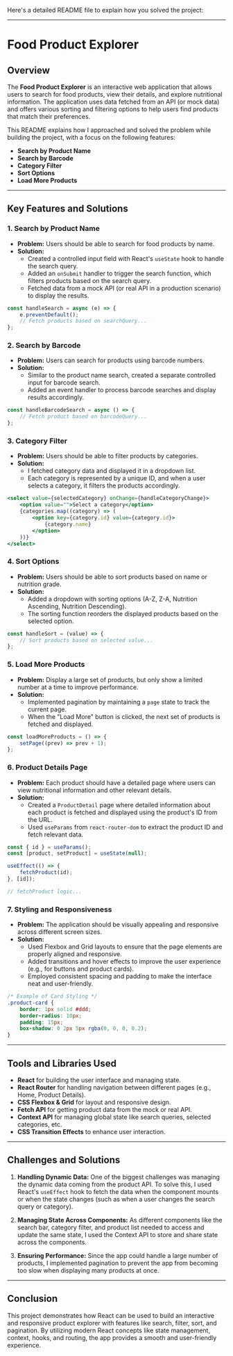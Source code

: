 Here's a detailed README file to explain how you solved the project:

---

# Food Product Explorer

## Overview

The **Food Product Explorer** is an interactive web application that allows users to search for food products, view their details, and explore nutritional information. The application uses data fetched from an API (or mock data) and offers various sorting and filtering options to help users find products that match their preferences. 

This README explains how I approached and solved the problem while building the project, with a focus on the following features:

- **Search by Product Name**
- **Search by Barcode**
- **Category Filter**
- **Sort Options**
- **Load More Products**

---

## Key Features and Solutions

### 1. **Search by Product Name**
   - **Problem:** Users should be able to search for food products by name.
   - **Solution:** 
     - Created a controlled input field with React's `useState` hook to handle the search query.
     - Added an `onSubmit` handler to trigger the search function, which filters products based on the search query.
     - Fetched data from a mock API (or real API in a production scenario) to display the results.

```jsx
const handleSearch = async (e) => {
    e.preventDefault();
    // Fetch products based on searchQuery...
};
```

### 2. **Search by Barcode**
   - **Problem:** Users can search for products using barcode numbers.
   - **Solution:** 
     - Similar to the product name search, created a separate controlled input for barcode search.
     - Added an event handler to process barcode searches and display results accordingly.

```jsx
const handleBarcodeSearch = async () => {
    // Fetch product based on barcodeQuery...
};
```

### 3. **Category Filter**
   - **Problem:** Users should be able to filter products by categories.
   - **Solution:** 
     - I fetched category data and displayed it in a dropdown list.
     - Each category is represented by a unique ID, and when a user selects a category, it filters the products accordingly.

```jsx
<select value={selectedCategory} onChange={handleCategoryChange}>
    <option value="">Select a category</option>
    {categories.map((category) => (
        <option key={category.id} value={category.id}>
            {category.name}
        </option>
    ))}
</select>
```

### 4. **Sort Options**
   - **Problem:** Users should be able to sort products based on name or nutrition grade.
   - **Solution:** 
     - Added a dropdown with sorting options (A-Z, Z-A, Nutrition Ascending, Nutrition Descending).
     - The sorting function reorders the displayed products based on the selected option.

```jsx
const handleSort = (value) => {
    // Sort products based on selected value...
};
```

### 5. **Load More Products**
   - **Problem:** Display a large set of products, but only show a limited number at a time to improve performance.
   - **Solution:** 
     - Implemented pagination by maintaining a `page` state to track the current page.
     - When the "Load More" button is clicked, the next set of products is fetched and displayed.

```jsx
const loadMoreProducts = () => {
    setPage((prev) => prev + 1);
};
```

### 6. **Product Details Page**
   - **Problem:** Each product should have a detailed page where users can view nutritional information and other relevant details.
   - **Solution:** 
     - Created a `ProductDetail` page where detailed information about each product is fetched and displayed using the product's ID from the URL.
     - Used `useParams` from `react-router-dom` to extract the product ID and fetch relevant data.

```jsx
const { id } = useParams();
const [product, setProduct] = useState(null);

useEffect(() => {
    fetchProduct(id);
}, [id]);

// fetchProduct logic...
```

### 7. **Styling and Responsiveness**
   - **Problem:** The application should be visually appealing and responsive across different screen sizes.
   - **Solution:** 
     - Used Flexbox and Grid layouts to ensure that the page elements are properly aligned and responsive.
     - Added transitions and hover effects to improve the user experience (e.g., for buttons and product cards).
     - Employed consistent spacing and padding to make the interface neat and user-friendly.

```css
/* Example of Card Styling */
.product-card {
    border: 1px solid #ddd;
    border-radius: 10px;
    padding: 15px;
    box-shadow: 0 2px 5px rgba(0, 0, 0, 0.2);
}
```

---

## Tools and Libraries Used

- **React** for building the user interface and managing state.
- **React Router** for handling navigation between different pages (e.g., Home, Product Details).
- **CSS Flexbox & Grid** for layout and responsive design.
- **Fetch API** for getting product data from the mock or real API.
- **Context API** for managing global state like search queries, selected categories, etc.
- **CSS Transition Effects** to enhance user interaction.

---

## Challenges and Solutions

1. **Handling Dynamic Data:** One of the biggest challenges was managing the dynamic data coming from the product API. To solve this, I used React's `useEffect` hook to fetch the data when the component mounts or when the state changes (such as when a user changes the search query or category).
   
2. **Managing State Across Components:** As different components like the search bar, category filter, and product list needed to access and update the same state, I used the Context API to store and share state across the components.

3. **Ensuring Performance:** Since the app could handle a large number of products, I implemented pagination to prevent the app from becoming too slow when displaying many products at once.

---

## Conclusion

This project demonstrates how React can be used to build an interactive and responsive product explorer with features like search, filter, sort, and pagination. By utilizing modern React concepts like state management, context, hooks, and routing, the app provides a smooth and user-friendly experience.
